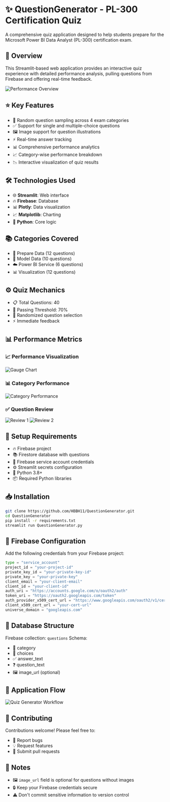 # ✨ QuestionGenerator - PL-300 Certification Quiz

A comprehensive quiz application designed to help students prepare for the Microsoft Power BI Data Analyst (PL-300) certification exam.

## 🎯 Overview

This Streamlit-based web application provides an interactive quiz experience with detailed performance analysis, pulling questions from Firebase and offering real-time feedback.

![Performance Overview](https://github.com/user-attachments/assets/b5f64df3-28d1-4734-9742-f8d9970c3393)

## ⭐ Key Features

- 🎲 Random question sampling across 4 exam categories
- ✅ Support for single and multiple-choice questions
- 🖼️ Image support for question illustrations
- ⚡ Real-time answer tracking
- 📊 Comprehensive performance analytics
- 📈 Category-wise performance breakdown
- 📉 Interactive visualization of quiz results

## 🛠️ Technologies Used

- 🌐 **Streamlit**: Web interface
- 🔥 **Firebase**: Database
- 📊 **Plotly**: Data visualization
- 📈 **Matplotlib**: Charting
- 🐍 **Python**: Core logic

## 📚 Categories Covered

- 📝 Prepare Data (12 questions)
- 🔄 Model Data (10 questions)
- ☁️ Power BI Service (6 questions)
- 📊 Visualization (12 questions)

## ⚙️ Quiz Mechanics

- 📋 Total Questions: 40
- 🎯 Passing Threshold: 70%
- 🎲 Randomized question selection
- ⚡ Immediate feedback

## 📊 Performance Metrics

### 📈 Performance Visualization
![Gauge Chart](https://github.com/user-attachments/assets/24994842-681e-4883-8945-cf4f0a208964)

### 📊 Category Performance
![Category Performance](https://github.com/user-attachments/assets/003f36e3-87c7-4c0c-8863-181c06b8c4f9)

### ✅ Question Review
![Review 1](https://github.com/user-attachments/assets/68d2d936-69ad-4cf3-aa45-15cffce5c477)
![Review 2](https://github.com/user-attachments/assets/25482398-6c31-4dd3-b163-d61f95ab83b1)

## 🚀 Setup Requirements

- 🔥 Firebase project
- 📚 Firestore database with questions
- 🔑 Firebase service account credentials
- ⚙️ Streamlit secrets configuration
- 🐍 Python 3.8+
- 📦 Required Python libraries

## 📥 Installation

```bash
git clone https://github.com/HBBH11/QuestionGenerator.git
cd QuestionGenerator
pip install -r requirements.txt
streamlit run QuestionGenerator.py
```

## 🔐 Firebase Configuration

Add the following credentials from your Firebase project:

```python
type = "service_account"
project_id = "your-project-id"
private_key_id = "your-private-key-id"
private_key = "your-private-key"
client_email = "your-client-email"
client_id = "your-client-id"
auth_uri = "https://accounts.google.com/o/oauth2/auth"
token_uri = "https://oauth2.googleapis.com/token"
auth_provider_x509_cert_url = "https://www.googleapis.com/oauth2/v1/certs"
client_x509_cert_url = "your-cert-url"
universe_domain = "googleapis.com"
```

## 💾 Database Structure

Firebase collection: `questions`
Schema:
- 📑 category
- 📝 choices
- ✅ answer_text
- ❓ question_text
- 🖼️ image_url (optional)

## 🔄 Application Flow

![Quiz Generator Workflow](path-to-your-workflow-svg)

## 🤝 Contributing

Contributions welcome! Please feel free to:
- 🐛 Report bugs
- 💡 Request features
- 🔧 Submit pull requests

## 📝 Notes

- 🖼️ `image_url` field is optional for questions without images
- 🔒 Keep your Firebase credentials secure
- ⚠️ Don't commit sensitive information to version control


